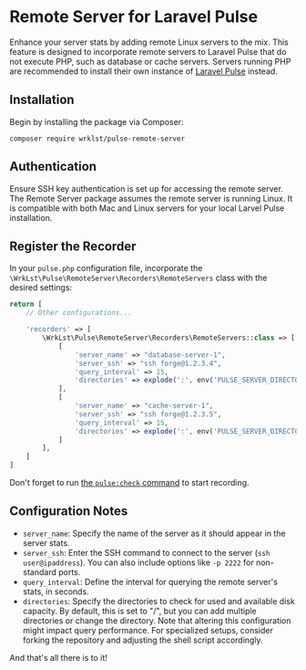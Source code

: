 # Remote Server for Laravel Pulse

Enhance your server stats by adding remote Linux servers to the mix. This feature is designed to incorporate remote servers to Laravel Pulse that do not execute PHP, such as database or cache servers. Servers running PHP are recommended to install their own instance of [Laravel Pulse](https://pulse.laravel.com) instead.

## Installation

Begin by installing the package via Composer:

```shell
composer require wrklst/pulse-remote-server
```

## Authentication

Ensure SSH key authentication is set up for accessing the remote server. The Remote Server package assumes the remote server is running Linux. It is compatible with both Mac and Linux servers for your local Larvel Pulse installation.

## Register the Recorder

In your `pulse.php` configuration file, incorporate the `\WrkLst\Pulse\RemoteServer\Recorders\RemoteServers` class with the desired settings:

```php
return [
    // Other configurations...

    'recorders' => [
        \WrkLst\Pulse\RemoteServer\Recorders\RemoteServers::class => [
            [
                'server_name' => "database-server-1",
                'server_ssh' => "ssh forge@1.2.3.4",
                'query_interval' => 15,
                'directories' => explode(':', env('PULSE_SERVER_DIRECTORIES', '/')),
            ],
            [
                'server_name' => "cache-server-1",
                'server_ssh' => "ssh forge@1.2.3.5",
                'query_interval' => 15,
                'directories' => explode(':', env('PULSE_SERVER_DIRECTORIES', '/')),
            ]
        ],
    ]
]
```

Don't forget to run [the `pulse:check` command](https://laravel.com/docs/10.x/pulse#capturing-entries) to start recording.

## Configuration Notes

- `server_name`: Specify the name of the server as it should appear in the server stats.
- `server_ssh`: Enter the SSH command to connect to the server (`ssh user@ipaddress`). You can also include options like `-p 2222` for non-standard ports.
- `query_interval`: Define the interval for querying the remote server's stats, in seconds.
- `directories`: Specify the directories to check for used and available disk capacity. By default, this is set to "/", but you can add multiple directories or change the directory. Note that altering this configuration might impact query performance. For specialized setups, consider forking the repository and adjusting the shell script accordingly.

And that's all there is to it!